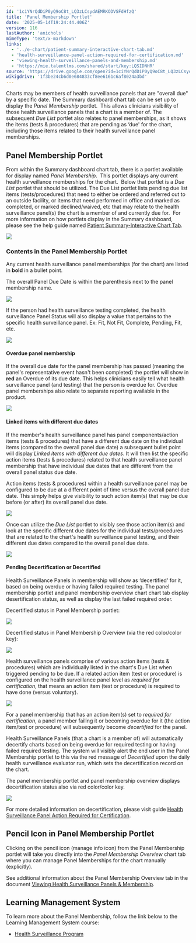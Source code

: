 ```yaml
---
id: '1ciYNrQdDiP0yQ9oC8t_LQ3zLCsydAEMRKODVSFdHfzQ'
title: 'Panel Membership Portlet'
date: '2025-05-14T19:24:44.406Z'
version: 116
lastAuthor: 'anichols'
mimeType: 'text/x-markdown'
links:
  - '../e-chart/patient-summary-interactive-chart-tab.md'
  - 'health-surveillance-panel-action-required-for-certification.md'
  - 'viewing-health-surveillance-panels-and-membership.md'
  - 'https://mie.talentlms.com/shared/start/key:LQSIDNHR'
source: 'https://drive.google.com/open?id=1ciYNrQdDiP0yQ9oC8t_LQ3zLCsydAEMRKODVSFdHfzQ'
wikigdrive: '1f3be24cb6d0e684833cf8ee6161c6af8024a3bd'
---
```

Charts may be members of health surveillance panels that are "overall due" by a specific date.  The Summary dashboard chart tab can be set up to display the *Panel Membership* portlet.  This allows clinicians visibility of those health surveillance panels that a chart is a member of.  The subsequent *Due List* portlet also relates to panel memberships, as it shows the items (tests & procedures) that are pending as ‘due' for the chart, including those items related to their health surveillance panel memberships.

## Panel Membership Portlet

From within the Summary dashboard chart tab, there is a portlet available for display named *Panel Membership*.  This portlet displays any current health surveillance memberships for the chart.  Below that portlet is a *Due List* portlet that should be utilized.  The Due List portlet lists pending due list items (tests/procedures) that need to either be ordered and referred out to an outside facility, or items that need performed in office and marked as completed, or marked declined/waived, etc that may relate to the health surveillance panel(s) the chart is a member of and currently due for.  For more information on how portlets display in the Summary dashboard, please see the help guide named [Patient Summary-Interactive Chart Tab](../e-chart/patient-summary-interactive-chart-tab.md).

![](../panel-membership-portlet.assets/c9ecb3fea26543d685089ed29cc8c43b.png)

### Contents in the Panel Membership Portlet

Any current health surveillance panel memberships (for the chart) are listed in **bold** in a bullet point.

The overall Panel Due Date is within the parenthesis next to the panel membership name.

![](../panel-membership-portlet.assets/d98718694510b3bcbadcf533497e0d78.png)

If the person had health surveillance testing completed, the health surveillance Panel Status will also display a value that pertains to the specific health surveillance panel.  Ex: Fit, Not Fit, Complete, Pending, Fit, etc.

![](../panel-membership-portlet.assets/af49f6537fa9c1681f04d5310ac8e105.png)

#### Overdue panel membership

If the overall due date for the panel membership has passed (meaning the panel's representative event hasn't been completed) the portlet will show in **red** an Overdue of its due date.  This helps clinicians easily tell what health surveillance panel (and testing) that the person is overdue for.  Overdue panel memberships also relate to separate reporting available in the product.

![](../panel-membership-portlet.assets/e8f85f647edc4dc712807199c1350387.png)

#### Linked items with different due dates

If the member's health surveillance panel has panel components/action items (tests & procedures) that have a different due date on the individual items (compared to the overall panel due date) a subsequent bullet point will display *Linked items with different due dates*.  It will then list the specific action items (tests & procedures) related to that health surveillance panel membership that have individual due dates that are different from the overall panel status due date.

Action items (tests & procedures) within a health surveillance panel may be configured to be due at a different point of time versus the overall panel due date.  This simply helps give visibility to such action item(s) that may be due before (or after) its overall panel due date.

![](../panel-membership-portlet.assets/119bedc9fe3ea470861a260732df7804.png)

Once can utilize the *Due List* portlet to visibly see those action item(s) and look at the specific different due dates for the individual tests/procedures that are related to the chart's health surveillance panel testing, and their different due dates compared to the overall panel due date.

![](../panel-membership-portlet.assets/a2cc9aa6cf4e1e62ecc1c3396be4e954.png)

#### Pending Decertification or Decertified

Health Surveillance Panels in membership will show as ‘decertified' for it, based on being overdue or having failed required testing. The panel membership portlet and panel membership overview chart chart tab display desertification status, as well as display the last failed required order.

Decertified status in Panel Membership portlet:

![](../panel-membership-portlet.assets/77e6c5f41a6cc92fc28b6d60c5556dfd.png)

Decertified status in Panel Membership Overview (via the red color/color key):

![](../panel-membership-portlet.assets/05686ef997c06581ed04ac9d11722fb2.png)

Health surveillance panels comprise of various action items (tests & procedures) which are individually listed in the chart's Due List when triggered pending to be due.  If a related action item (test or procedure) is configured on the health surveillance panel level as *required for certification*, that means an action item (test or procedure) is required to have done (versus voluntary).

![](../panel-membership-portlet.assets/3c7790731e513b554542a85c781dcfd4.png)

For a panel membership that has an action item(s) set to *required for certification*, a panel member failing it or becoming overdue for it (the action item/test or procedure) will subsequently become *decertified* for the panel.

Health Surveillance Panels (that a chart is a member of) will automatically decertify charts based on being overdue for required testing or having failed required testing. The system will visibly alert the end user in the Panel Membership portlet to this via the red message of *Decertified* upon the daily health surveillance evaluator run, which sets the decertification record on the chart.

The panel membership portlet and panel membership overview displays decertification status also via red color/color key.

![](../panel-membership-portlet.assets/05686ef997c06581ed04ac9d11722fb2.png)

For more detailed information on decertification, please visit guide [Health Surveillance Panel Action Required for Certification](health-surveillance-panel-action-required-for-certification.md).

## Pencil Icon in Panel Membership Portlet

Clicking on the pencil icon (manage info icon) from the Panel Membership portlet will take you directly into the *Panel Membership Overview* chart tab where you can manage Panel Memberships for the chart manually (explicitly).

See additional information about the Panel Membership Overview tab in the document [Viewing Health Surveillance Panels & Membership](viewing-health-surveillance-panels-and-membership.md).

## Learning Management System

To learn more about the Panel Membership, follow the link below to the Learning Management System course:

* [Health Surveillance Program](https://mie.talentlms.com/shared/start/key:LQSIDNHR)
